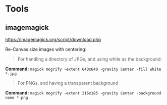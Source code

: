 # Tools

## imagemagick
https://imagemagick.org/script/download.php

Re-Canvas size images with centering:

> For handling a directory of JPGs, and using white as the background:

__Command:__ ```magick mogrify -extent 640x640 -gravity Center -fill white *.jpg```

> For PNGs, and having a transparent background

__Command:__ ```magick mogrify -extent 216x185 -gravity Center -background none *.png```
